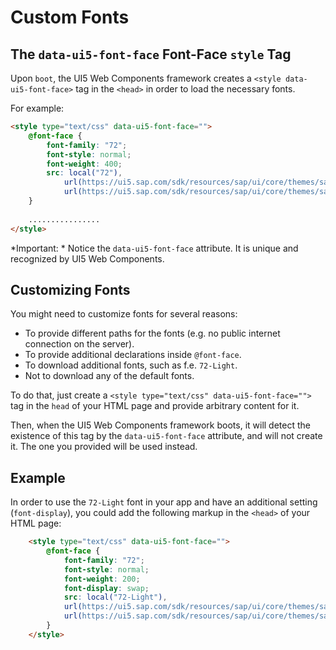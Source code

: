 # Custom Fonts

## The `data-ui5-font-face` Font-Face `style` Tag

Upon `boot`, the UI5 Web Components framework creates a `<style data-ui5-font-face>` tag in the `<head>` in order to load the necessary fonts.

For example:

```html
<style type="text/css" data-ui5-font-face="">
	@font-face {
		font-family: "72";
		font-style: normal;
		font-weight: 400;
		src: local("72"),
			url(https://ui5.sap.com/sdk/resources/sap/ui/core/themes/sap_fiori_3/fonts/72-Regular.woff2?ui5-webcomponents) format("woff2"),
			url(https://ui5.sap.com/sdk/resources/sap/ui/core/themes/sap_fiori_3/fonts/72-Regular.woff?ui5-webcomponents) format("woff");
	}
	
	................
</style>
```

*Important: * Notice the `data-ui5-font-face` attribute. It is unique and recognized by UI5 Web Components.

## Customizing Fonts

You might need to customize fonts for several reasons: 
 - To provide different paths for the fonts (e.g. no public internet connection on the server).
 - To provide additional declarations inside `@font-face`.
 - To download additional fonts, such as f.e. `72-Light`.
 - Not to download any of the default fonts.

To do that, just create a `<style type="text/css" data-ui5-font-face="">` tag in the `head` of your HTML page and 
provide arbitrary content for it.

Then, when the UI5 Web Components framework boots, it will detect the existence of this tag by the `data-ui5-font-face`
attribute, and will not create it. The one you provided will be used instead.

## Example

In order to use the `72-Light` font in your app and have an additional setting (`font-display`), you could add the following markup in the `<head>` of your HTML page:

```html
    <style type="text/css" data-ui5-font-face="">
        @font-face {
            font-family: "72";
            font-style: normal;
            font-weight: 200;
            font-display: swap;
            src: local("72-Light"),
            url(https://ui5.sap.com/sdk/resources/sap/ui/core/themes/sap_fiori_3/fonts/72-Light.woff2?ui5-webcomponents) format("woff2"),
            url(https://ui5.sap.com/sdk/resources/sap/ui/core/themes/sap_fiori_3/fonts/72-Light.woff?ui5-webcomponents) format("woff");
        }
    </style>
```
